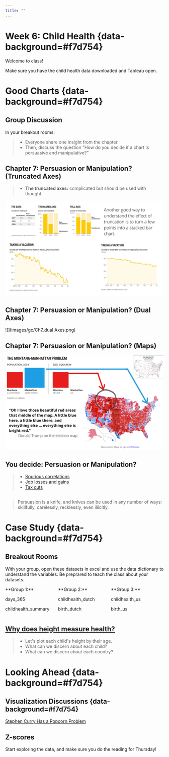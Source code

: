 ```yaml
---
title: ""
---
```


# Week 6: Child Health  {data-background=#f7d754}

Welcome to class! 

Make sure you have the child health data downloaded and Tableau open.

# Good Charts {data-background=#f7d754}

## Group Discussion

In your breakout rooms:

>- Everyone share one insight from the chapter.
>- Then, discuss the question "How do you decide if a chart is persuasive and manipulative?"

## Chapter 7: Persuasion or Manipulation? (Truncated Axes)

> - **The truncated axes:** complicated but should be used with thought.

![](images/gc/Ch7_truncated_2.png)


## Chapter 7: Persuasion or Manipulation? (Dual Axes)

![](images/gc/Ch7_dual Axes.png)


## Chapter 7: Persuasion or Manipulation? (Maps)

![](images/gc/Ch7_maps_area_combined.png)

## You decide: Persuasion or Manipulation?

>- [Spurious correlations](https://www.tylervigen.com/spurious-correlations)
>- [Job losses and gains](https://www.moonofalabama.org/2020/06/cnbc-makes-up-v-shaped-charts-to-support-false-claims-of-economic-recovery.html)
>- [Tax cuts](https://www.statisticshowto.com/misleading-graphs/)

##

> Persuasion is a knife, and knives can be used in any number of ways: skillfully, carelessly, recklessly, even illicitly.

<!----
# Tableau Tools {data-background=#6897bb}

## Tools questions

> - [Grouping](https://www.tableau.com/learn/tutorials/on-demand/grouping)
> - [Filtering](https://www.tableau.com/learn/tutorials/on-demand/ways-filter)
> - [Annotations](https://help.tableau.com/current/pro/desktop/en-us/annotations_annotations_add.htm)
---->

# Case Study {data-background=#f7d754}

## Breakout Rooms

With your group, open these datasets in excel and use the data dictionary to understand the variables. Be preprared to teach the class about your datasets.

<style>
.container{
    display: flex;
}
.col{
    flex: 1;
}
</style>

<div class="container">

<div class="col">
**Group 1:**

days_365

childhealth_summary
</div>

<div class="col">
**Group 2:**

childhealth_dutch

birth_dutch
</div>

<div class="col">
**Group 3:**

childhealth_us

birth_us
</div>

</div>

## [Why does height measure health?](https://www.who.int/nutgrowthdb/about/introduction/en/index2.html)

> - Let's plot each child's height by their age.
> - What can we discern about each child?
> - What can we discern about each country?

<!--------
## Understanding Z-scores 

> - How can Z-scores be a measure of health?

$$Z = \frac{x - \mu}{\sigma}$$

## Let's check the z-score calculations of our data

> - Calculated Fields
> - Plotting LAZ by agedays 
--------->

# Looking Ahead {data-background=#f7d754}

## Visualization Discussions {data-background=#f7d754}

[Stephen Curry Has a Popcorn Problem](https://www.nytimes.com/interactive/2019/04/12/sports/basketball/stephen-curry-warriors-popcorn.html)

## Z-scores

Start exploring the data, and make sure you do the reading for Thursday!
